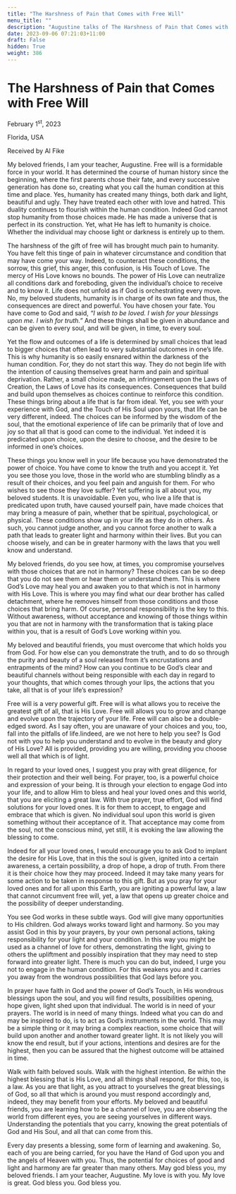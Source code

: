 ```yaml
---
title: "The Harshness of Pain that Comes with Free Will"
menu_title: ""
description: "Augustine talks of The Harshness of Pain that Comes with Free Will"
date: 2023-09-06 07:21:03+11:00
draft: False
hidden: True
weight: 386
---
```

# The Harshness of Pain that Comes with Free Will 

February 1<sup>st</sup>, 2023

Florida, USA

Received by Al Fike  



My beloved friends, I am your teacher, Augustine. Free will is a formidable force in your world. It has determined the course of human history since the beginning, where the first parents chose their fate, and every successive generation has done so, creating what you call the human condition at this time and place. Yes, humanity has created many things, both dark and light, beautiful and ugly. They have treated each other with love and hatred. This duality continues to flourish within the human condition. Indeed God cannot stop humanity from those choices made. He has made a universe that is perfect in its construction. Yet, what He has left to humanity is choice. Whether the individual may choose light or darkness is entirely up to them. 

The harshness of the gift of free will has brought much pain to humanity. You have felt this tinge of pain in whatever circumstance and condition that may have come your way. Indeed, to counteract these conditions, the sorrow, this grief, this anger, this confusion, is His Touch of Love. The mercy of His Love knows no bounds. The power of His Love can neutralize all conditions dark and foreboding, given the individual’s choice to receive and to know it. Life does not unfold as if God is orchestrating every move. No, my beloved students, humanity is in charge of its own fate and thus, the consequences are direct and powerful. You have chosen your fate. You have come to God and said, *“I wish to be loved. I wish for your blessings upon me. I wish for truth.”* And these things shall be given in abundance and can be given to every soul, and will be given, in time, to every soul.

Yet the flow and outcomes of a life is determined by small choices that lead to bigger choices that often lead to very substantial outcomes in one’s life. This is why humanity is so easily ensnared within the darkness of the human condition. For, they do not start this way. They do not begin life with the intention of causing themselves great harm and pain and spiritual deprivation. Rather, a small choice made, an infringement upon the Laws of Creation, the Laws of Love has its consequences. Consequences that build and build upon themselves as choices continue to reinforce this condition. These things bring about a life that is far from ideal. Yet, you see with your experience with God, and the Touch of His Soul upon yours, that life can be very different, indeed. The choices can be informed by the wisdom of the soul, that the emotional experience of life can be primarily that of love and joy so that all that is good can come to the individual. Yet indeed it is predicated upon choice, upon the desire to choose, and the desire to be informed in one’s choices. 

These things you know well in your life because you have demonstrated the power of choice. You have come to know the truth and you accept it. Yet you see those you love, those in the world who are stumbling blindly as a result of their choices, and you feel pain and anguish for them. For who wishes to see those they love suffer? Yet suffering is all about you, my beloved students. It is unavoidable. Even you, who live a life that is predicated upon truth, have caused yourself pain, have made choices that may bring a measure of pain, whether that be spiritual, psychological, or physical. These conditions show up in your life as they do in others. As such, you cannot judge another, and you cannot force another to walk a path that leads to greater light and harmony within their lives. But you can choose wisely, and can be in greater harmony with the laws that you well know and understand. 

My beloved friends, do you see how, at times, you compromise yourselves with those choices that are not in harmony? These choices can be so deep that you do not see them or hear them or understand them. This is where God’s Love may heal you and awaken you to that which is not in harmony with His Love. This is where you may find what our dear brother has called detachment, where he removes himself from those conditions and those choices that bring harm. Of course, personal responsibility is the key to this. Without awareness, without acceptance and knowing of those things within you that are not in harmony with the transformation that is taking place within you, that is a result of God’s Love working within you.
 
My beloved and beautiful friends, you must overcome that which holds you from God. For how else can you demonstrate the truth, and to do so through the purity and beauty of a soul released from it’s encrustations and entrapments of the mind? How can you continue to be God’s clear and beautiful channels without being responsible with each day in regard to your thoughts, that which comes through your lips, the actions that you take, all that is of your life’s expression? 
 
Free will is a very powerful gift. Free will is what allows you to receive the greatest gift of all, that is His Love. Free will allows you to grow and change and evolve upon the trajectory of your life. Free will can also be a double-edged sword. As I say often, you are unaware of your choices and you, too, fall into the pitfalls of life.Iindeed, are we not here to help you see? Is God not with you to help you understand and to evolve in the beauty and glory of His Love? All is provided, providing you are willing, providing you choose well all that which is of light. 

In regard to your loved ones, I suggest you pray with great diligence, for their protection and their well being. For prayer, too, is a powerful choice and expression of your being. It is through your election to engage God into your life, and to allow Him to bless and heal your loved ones and this world, that you are eliciting a great law. With true prayer, true effort, God will find solutions for your loved ones. It is for them to accept, to engage and embrace that which is given. No individual soul upon this world is given something without their acceptance of it. That acceptance may come from the soul, not the conscious mind, yet still, it is evoking the law allowing the blessing to come. 

Indeed for all your loved ones, I would encourage you to ask God to implant the desire for His Love, that in this the soul is given, ignited into a certain awareness, a certain possibility, a drop of hope, a drop of truth. From there it is their choice how they may proceed. Indeed it may take many years for some action to be taken in response to this gift. But as you pray for your loved ones and for all upon this Earth, you are igniting a powerful law, a law that cannot circumvent free will, yet, a law that opens up greater choice and the possibility of deeper understanding. 

You see God works in these subtle ways. God will give many opportunities to His children. God always works toward light and harmony. So you may assist God in this by your prayers, by your own personal actions, taking responsibility for your light and your condition. In this way you might be used as a channel of love for others, demonstrating the light, giving to others the upliftment and possibly inspiration that they may need to step forward into greater light. There is much you can do but, indeed, I urge you not to engage in the human condition. For this weakens you and it carries you away from the wondrous possibilities that God lays before you.

In prayer have faith in God and the power of God’s Touch, in His wondrous blessings upon the soul, and you will find results, possibilities opening, hope given, light shed upon that individual. The world is in need of your prayers. The world is in need of many things. Indeed what you can do and may be inspired to do, is to act as God’s instruments in the world. This may be a simple thing or it may bring a complex reaction, some choice that will build upon another and another toward greater light. It is not likely you will know the end result, but if your actions, intentions and desires are for the highest, then you can be assured that the highest outcome will be attained in time. 

Walk with faith beloved souls. Walk with the highest intention. Be within the highest blessing that is His Love, and all things shall respond, for this, too, is a law. As you are that light, as you attract to yourselves the great blessings of God, so all that which is around you must respond accordingly and, indeed, they may benefit from your efforts. My beloved and beautiful friends, you are learning how to be a channel of love, you are observing the world from different eyes, you are seeing yourselves in different ways. Understanding the potentials that you carry, knowing the great potentials of God and His Soul, and all that can come from this. 

Every day presents a blessing, some form of learning and awakening. So, each of you are being carried, for you have the Hand of God upon you and the angels of Heaven with you. Thus, the potential for choices of good and light and harmony are far greater than many others. May god bless you, my beloved friends. I am your teacher, Augustine. My love is with you. My love is great. God bless you. God bless you.